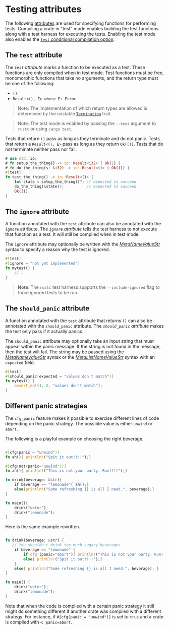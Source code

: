# Testing attributes

The following [attributes] are used for specifying functions for performing
tests. Compiling a crate in "test" mode enables building the test functions
along with a test harness for executing the tests. Enabling the test mode also
enables the [`test` conditional compilation option].

## The `test` attribute

The *`test` attribute* marks a function to be executed as a test. These
functions are only compiled when in test mode. Test functions must be free,
monomorphic functions that take no arguments, and the return type must be one
of the following:

* `()`
* `Result<(), E> where E: Error`
<!-- * `!` -->
<!-- * Result<!, E> where E: Error` -->

> Note: The implementation of which return types are allowed is determined by
> the unstable [`Termination`] trait.

<!-- If the previous section needs updating (from "must take no arguments"
  onwards, also update it in the crates-and-source-files.md file -->

> Note: The test mode is enabled by passing the `--test` argument to `rustc`
> or using `cargo test`.

Tests that return `()` pass as long as they terminate and do not panic. Tests
that return a `Result<(), E>` pass as long as they return `Ok(())`. Tests that
do not terminate neither pass nor fail.

```rust
# use std::io;
# fn setup_the_thing() -> io::Result<i32> { Ok(1) }
# fn do_the_thing(s: &i32) -> io::Result<()> { Ok(()) }
#[test]
fn test_the_thing() -> io::Result<()> {
    let state = setup_the_thing()?; // expected to succeed
    do_the_thing(&state)?;          // expected to succeed
    Ok(())
}
```

## The `ignore` attribute

A function annotated with the `test` attribute can also be annotated with the
`ignore` attribute. The *`ignore` attribute* tells the test harness to not
execute that function as a test. It will still be compiled when in test mode.

The `ignore` attribute may optionally be written with the [_MetaNameValueStr_]
syntax to specify a reason why the test is ignored.

```rust
#[test]
#[ignore = "not yet implemented"]
fn mytest() {
    // …
}
```

> **Note**: The `rustc` test harness supports the `--include-ignored` flag to
> force ignored tests to be run.

## The `should_panic` attribute

A function annotated with the `test` attribute that returns `()` can also be
annotated with the `should_panic` attribute. The *`should_panic` attribute*
makes the test only pass if it actually panics.

The `should_panic` attribute may optionally take an input string that must
appear within the panic message. If the string is not found in the message,
then the test will fail. The string may be passed using the
[_MetaNameValueStr_] syntax or the [_MetaListNameValueStr_] syntax with an
`expected` field.

```rust
#[test]
#[should_panic(expected = "values don't match")]
fn mytest() {
    assert_eq!(1, 2, "values don't match");
}
```
## Different panic strategies

The `cfg_panic` feature makes it possible to exercise different lines of code depending on the panic strategy. 
The possible value is either `unwind` or `abort`.

The following is a playful example on choosing the right beverage. 

```rust

#[cfg(panic = "unwind")]
fn ah(){ println!("Spit it out!!!!");}

#[cfg(not(panic="unwind"))]
fn ah(){ println!("This is not your party. Run!!!!");}

fn drink(beverage: &str){
    if beverage == "lemonade"{ ah();}
    else{println!("Some refreshing {} is all I need.", beverage);}
}

fn main(){
    drink("water");
    drink("lemonade");
}
```

Here is the same example rewritten.
```rust

fn drink(beverage: &str) {
   // You shouldn't drink too much sugary beverages.
    if beverage == "lemonade" {
        if cfg!(panic="abort"){ println!("This is not your party. Run!!!!");}
        else{ println!("Spit it out!!!!");}
    }
    else{ println!("Some refreshing {} is all I need.", beverage); }
}

fn main() {
    drink("water");
    drink("lemonade");
}
```

Note that when the code is compiled with a certain panic strategy it still might do something different if another crate was compiled with a different strategy.
For instance, if `#[cfg(panic = "unwind")]` is set to `true` and a crate is compiled with`-C panic=abort`.

[_MetaListNameValueStr_]: ../attributes.md#meta-item-attribute-syntax
[_MetaNameValueStr_]: ../attributes.md#meta-item-attribute-syntax
[`Termination`]: ../../std/process/trait.Termination.html
[`test` conditional compilation option]: ../conditional-compilation.md#test
[attributes]: ../attributes.md
